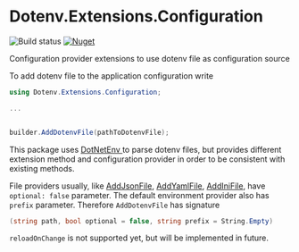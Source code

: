# Dotenv.Extensions.Configuration

![Build status](https://github.com/arsanov/Dotenv.Extensions.Configuration/actions/workflows/build.yml/badge.svg)
[![Nuget](https://img.shields.io/nuget/v/Dotenv.Extensions.Configuration)](https://www.nuget.org/packages/Dotenv.Extensions.Configuration)

Configuration provider extensions to use dotenv file as configuration source

To add dotenv file to the application configuration write

```csharp
using Dotenv.Extensions.Configuration;

...


builder.AddDotenvFile(pathToDotenvFile);
```

This package uses [DotNetEnv ](https://github.com/tonerdo/dotnet-env) to parse dotenv files, but provides different extension method and configuration provider in order to be consistent with existing methods.

File providers usually, like [AddJsonFile](https://github.com/dotnet/runtime/blob/main/src/libraries/Microsoft.Extensions.Configuration.Json/src/JsonConfigurationExtensions.cs#L23), [AddYamlFile](https://github.com/andrewlock/NetEscapades.Configuration), [AddIniFile](https://github.com/dotnet/runtime/blob/main/src/libraries/Microsoft.Extensions.Configuration.Ini/src/IniConfigurationExtensions.cs#L23), have `optional: false` parameter.
The default environment provider also has `prefix` parameter. Therefore `AddDotenvFile` has signature 
```csharp
(string path, bool optional = false, string prefix = String.Empty)
```

`reloadOnChange` is not supported yet, but will be implemented in future.


